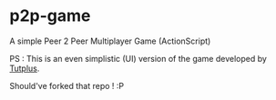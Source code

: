# p2p-game
A simple Peer 2 Peer Multiplayer Game (ActionScript)

PS : This is an even simplistic (UI) version of the game developed by [Tutplus](https://github.com/tutsplus/P2PMultiplayerGame).

Should've forked that repo ! :P
